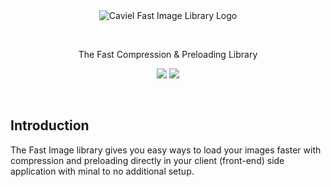 <br>
<br>
<p align="center"><img title="Caviel Fast Image Library Logo" src="https://i.imgur.com/o6IKPQA.png"></p>
<br>
<p align="center">The Fast Compression & Preloading Library</p>
<p align="center">
<img src="https://badge.fury.io/gh/caviel%2FFastImage.svg">
<img src="https://travis-ci.com/caviel/FastImage.svg?branch=master">
</p>
<br>

## Introduction
The Fast Image library gives you easy ways to load your images faster with compression and preloading directly in your client (front-end) side application with minal to no additional setup.
